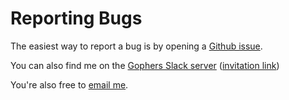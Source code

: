 # Reporting Bugs

The easiest way to report a bug is by opening a
[Github issue](https://github.com/pneumaticdeath/GooeyLife/issues/new).

You can also find me on the [Gophers Slack server](https://gophers.slack.com/messages/general/) 
([invitation link](https://forum.golangbridge.org/t/how-to-join-gopher-slack-channel/24915))

You're also free to [email me](mailto:mitch@mitchpatenaude.net?Subject=GooeyLife).
